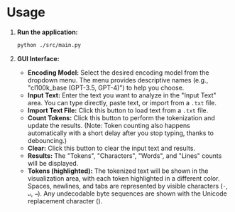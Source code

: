 ﻿# Usage

1.  **Run the application:**

    ```bash
    python ./src/main.py
    ```

2.  **GUI Interface:**

    *   **Encoding Model:** Select the desired encoding model from the dropdown menu.  The menu provides descriptive names (e.g., "cl100k_base (GPT-3.5, GPT-4)") to help you choose.
    *   **Input Text:** Enter the text you want to analyze in the "Input Text" area.  You can type directly, paste text, or import from a `.txt` file.
    *   **Import Text File:** Click this button to load text from a `.txt` file.
    *   **Count Tokens:** Click this button to perform the tokenization and update the results.  (Note: Token counting also happens automatically with a short delay after you stop typing, thanks to debouncing.)
    *   **Clear:** Click this button to clear the input text and results.
    *   **Results:** The "Tokens", "Characters", "Words", and "Lines" counts will be displayed.
    *   **Tokens (highlighted):** The tokenized text will be shown in the visualization area, with each token highlighted in a different color. Spaces, newlines, and tabs are represented by visible characters (`·`, `↵`, `→`). Any undecodable byte sequences are shown with the Unicode replacement character ().
